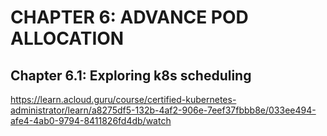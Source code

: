 # CHAPTER 6: ADVANCE POD ALLOCATION

## Chapter 6.1: Exploring k8s scheduling

https://learn.acloud.guru/course/certified-kubernetes-administrator/learn/a8275df5-132b-4af2-906e-7eef37fbbb8e/033ee494-afe4-4ab0-9794-8411826fd4db/watch
